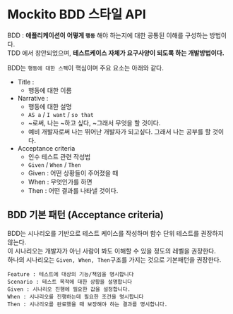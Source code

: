 # Mockito BDD 스타일 API    
BDD : **애플리케이션이 어떻게 `행동`** 해야 하는지에 대한 공통된 이해를 구성하는 방법이다.          
TDD 에서 창안되었으며, **테스트케이스 자체가 요구사양이 되도록 하는 개발방법이다.**           
     
BDD는 `행동에 대한 스펙`이 핵심이며 주요 요소는 아래와 같다.      

* Title : 
  * 행동에 대한 이름
* Narrative : 
  * 행동에 대한 설명 
  * `AS a` / `I want` / `so that`
  * ~로써, 나는 ~하고 싶다, ~그래서 무엇을 할 것이다.      
  * 예비 개발자로써 나는 뛰어난 개발자가 되고싶다. 그래서 나는 공부를 할 것이다.    
* Acceptance criteria
  * 인수 테스트 관련 작성법  
  * `Given` / `When` / `Then`
  * Given : 어떤 상황들이 주어졌을 때    
  * When : 무엇인가를 하면  
  * Then : 어떤 결과를 나타낼 것이다.   

## BDD 기본 패턴 (Acceptance criteria)  
BDD는 시나리오를  기반으로 테스트 케이스를 작성하며 함수 단위 테스트를 권장하지 않는다.     
이 시나리오는 개발자가 아닌 사람이 봐도 이해할 수 있을 정도의 레벨을 권장한다.    
하나의 시나리오는 `Given, When, Then`구조를 가지는 것으로 기본패턴을 권장한다.     

```
Feature : 테스트에 대상의 기능/책임을 명시합니다
Scenario : 테스트 목적에 대한 상황을 설명합니다
Given : 시나리오 진행에 필요한 값을 설정합니다.
When : 시나리오를 진행하는데 필요한 조건을 명시합니다
Then : 시나리오를 완료했을 때 보장해야 하는 결과를 명시합니다.
```



